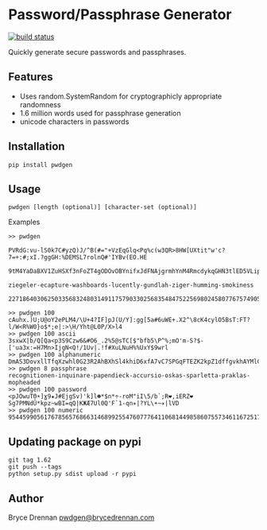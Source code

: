 # Password/Passphrase Generator

[![build status](https://travis-ci.org/brycedrennan/pwdgen.svg)](https://travis-ci.org/brycedrennan/pwdgen)

Quickly generate secure passwords and passphrases.

## Features

 - Uses random.SystemRandom for cryptographicly appropriate randomness
 - 1.6 million words used for passphrase generation
 - unicode characters in passwords

## Installation

    pip install pwdgen
    
## Usage

    pwdgen [length (optional)] [character-set (optional)]
    
Examples

    >> pwdgen
        
    PVRdG:vu-lS0k7C#yzQ)J/^B(#="+VzEqGlq<Pq%c(w3QR>8HW[UXtit"w'c?7=+:#;xI.?ggGH:%DEMSL7rolnQ#'IYBv(EO.HE
    
    9tM4YaDaBXV1ZuHSXf3nFoZT4gODOvOBYnifxJdFNAjgrmhYnM4RmcdykqGHN3tlED5VLipknQuzeTZkULgli5pxqXmm6DHVXUMQ
    
    ziegeler-ecapture-washboards-lucently-gundlah-ziger-humming-smokiness
    
    2271864030625033568324803149117579033025683548475225698024580776757490552421530752719342241118540364
    
    >> pwdgen 100
    cAuhx.)U;U@oY2ePLM4/\U+4?IF]pJ(U/Y]:gg[5a#6uWE+.X2^\8cK4cylO5BsT:FT?l/W<R%W0}o$*;e|:>\H/Yht@L0P/X>l4
    >> pwdgen 100 ascii
    3sxwX|b/Q[Qa<p3S9Czw6&#O6_.2%5@sTC[$"bfb5\P^%;mO'm-S?$-['ua3x:=H7Mn>IjgN<Q!/1Uv|.!f#XuLNuH%%UxY$9wrl
    >> pwdgen 100 alphanumeric    
    DmAS3DovxllTfqXzwhl0G23R2AhBXhSl4khiD6xfA7vC7SPGqFTEZK2kpZ1dffgvkhAYMlCjWIDUFqRj1RR5AtgbVlt4BITFrRRp
    >> pwdgen 8 passphrase
    recognitionen-inquinare-papendieck-accursio-oskas-sparletta-praklas-mopheaded
    >> pwdgen 100 password 
    <pJOwuTΘ☀]ɣ9★J#EjgSv)'k]l☻*$n*÷-roM"iI\5/b`;R❤,iERZ❤Sg7PMNdÛ*kpz~wBI=qQ|KЖÆ7Ul0Q'F`1-qn✈|?YL\☀~✈|lVD
    >> pwdgen 100 numeric
    9544599056176785657686631468992554760777641106814498586075573461167251798647842791689099710096162233
    
## Updating package on pypi

    git tag 1.62
    git push --tags
    python setup.py sdist upload -r pypi

## Author
Bryce Drennan <pwdgen@brycedrennan.com>
